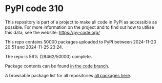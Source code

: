 # PyPI code 310

This repository is part of a project to make all code in PyPI as accessible as possible. For more information 
on the project and to find out how to utilise this data, see the website: https://py-code.org/

This repo contains 50000 packages uploaded to PyPI between 
2024-11-20 20:51 and 2024-11-25 23:24.

The repo is 56% (28462/50000) complete.

Package contents can be found [in the code branch](https://github.com/pypi-data/pypi-mirror-310/tree/code/packages).

A browsable package list for all repositories [all packages here](https://py-code.org/repositories/pypi-mirror-310).


